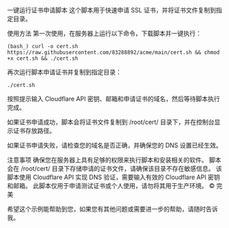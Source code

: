 一键运行证书申请脚本
这个脚本用于快速申请 SSL 证书，并将证书文件复制到指定目录。

使用方法
第一次使用，在服务器上运行以下命令，下载脚本并一键执行：

`(bash_)
curl -o cert.sh https://raw.githubusercontent.com/83288892/acme/main/cert.sh && chmod +x cert.sh && ./cert.sh`

再次运行脚本申请证书并复制到指定目录：

`./cert.sh`


按照提示输入 Cloudflare API 密钥、邮箱和申请证书的域名，然后等待脚本执行完成。

如果证书申请成功，脚本会将证书文件复制到 /root/cert/ 目录下，并在控制台显示证书存放路径。

如果证书申请失败，请检查您的域名是否正确，并确保您的 DNS 设置已经生效。

注意事项
确保您在服务器上具有足够的权限来执行脚本和安装相关的软件。
脚本会在 /root/cert/ 目录下存储申请的证书文件，请确保该目录不存在敏感信息。
该脚本使用 Cloudflare API 实现 DNS 验证，需要输入有效的 Cloudflare API 密钥和邮箱。
此脚本仅用于申请测试证书或个人使用，请勿将其用于生产环境。
© 完美

希望这个示例能帮助到您，如果您有其他问题或需要进一步的帮助，请随时告诉我。
